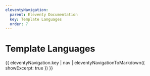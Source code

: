 ```yaml
---
eleventyNavigation:
  parent: Eleventy Documentation
  key: Template Languages
  order: 7
---
```

# Template Languages

{{ eleventyNavigation.key | nav | eleventyNavigationToMarkdown({ showExcerpt: true }) }}
